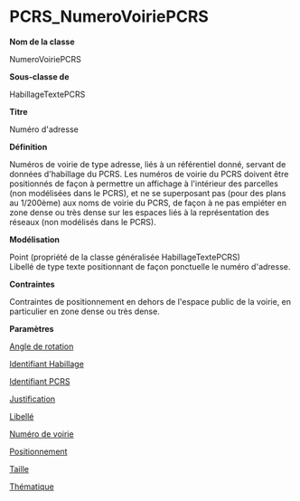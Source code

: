 # PCRS_NumeroVoiriePCRS #



**Nom de la classe**

NumeroVoiriePCRS

**Sous-classe de**

HabillageTextePCRS

**Titre**

Numéro d'adresse

**Définition**

Numéros de voirie de type adresse, liés à un référentiel donné, servant de données d'habillage du PCRS.
Les numéros de voirie du PCRS doivent être positionnés de façon à permettre un affichage à l'intérieur des parcelles (non modélisées dans le PCRS), et ne se superposant pas (pour des plans au 1/200ème) aux noms de voirie du PCRS, de façon à ne pas empiéter en zone dense ou très dense sur les espaces liés à la représentation des réseaux (non modélisés dans le PCRS).

**Modélisation**

Point (propriété de la classe généralisée HabillageTextePCRS) <br>
Libellé de type texte positionnant de façon ponctuelle le numéro d'adresse.

**Contraintes**

Contraintes de positionnement en dehors de l'espace public de la voirie, en particulier en zone dense ou très dense.

**Paramètres**

[Angle de rotation](http://doc-pcrs.readthedocs.io/fr/latest/Projet_FME/PCRS_Parametres.html#angle-de-rotation)

[Identifiant Habillage](http://doc-pcrs.readthedocs.io/fr/latest/Projet_FME/PCRS_Parametres.html#identifiant-habillage)

[Identifiant PCRS](http://doc-pcrs.readthedocs.io/fr/latest/Projet_FME/PCRS_Parametres.html#identifiant-pcrs)

[Justification](http://doc-pcrs.readthedocs.io/fr/latest/Projet_FME/PCRS_Parametres.html#justification)

[Libellé](http://doc-pcrs.readthedocs.io/fr/latest/Projet_FME/PCRS_Parametres.html#libelle)

[Numéro de voirie](http://doc-pcrs.readthedocs.io/fr/latest/Projet_FME/PCRS_Parametres.html#numero-de-voirie)

[Positionnement](http://doc-pcrs.readthedocs.io/fr/latest/Projet_FME/PCRS_Parametres.html#positionnement)

[Taille](http://doc-pcrs.readthedocs.io/fr/latest/Projet_FME/PCRS_Parametres.html#taille)

[Thématique](http://doc-pcrs.readthedocs.io/fr/latest/Projet_FME/PCRS_Parametres.html#thematique)

